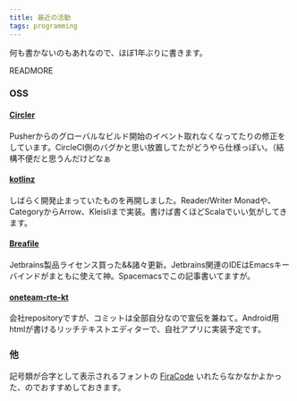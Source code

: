 ```yaml
---
title: 最近の活動
tags: programming
---
```


何も書かないのもあれなので、ほぼ1年ぶりに書きます。

READMORE

### OSS

#### [Circler](https://github.com/unhappychoice/Circler)

Pusherからのグローバルなビルド開始のイベント取れなくなってたりの修正をしています。CircleCI側のバグかと思い放置してたがどうやら仕様っぽい。（結構不便だと思うんだけどなぁ

#### [kotlinz](https://github.com/kotlinz/kotlinz)

しばらく開発止まっていたものを再開しました。Reader/Writer Monadや、CategoryからArrow、Kleisliまで実装。書けば書くほどScalaでいい気がしてきます。

#### [Breafile](https://github.com/unhappychoice/Brewfile)

Jetbrains製品ライセンス買った&&諸々更新。Jetbrains関連のIDEはEmacsキーバインドがまともに使えて神。Spacemacsでこの記事書いてますが。

#### [oneteam-rte-kt](https://github.com/oneteam-dev/oneteam-rte-kt)
会社repositoryですが、コミットは全部自分なので宣伝を兼ねて。Android用htmlが書けるリッチテキストエディターで、自社アプリに実装予定です。

### 他

記号類が合字として表示されるフォントの [FiraCode](https://github.com/tonsky/FiraCode) いれたらなかなかよかった、のでおすすめしておきます。
